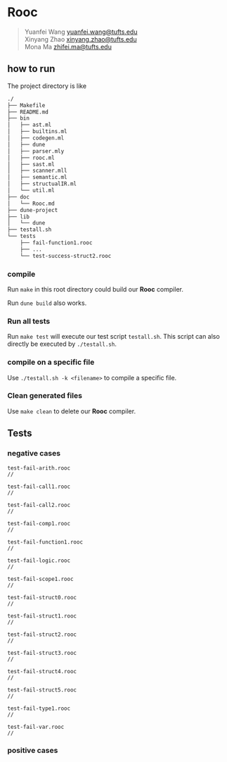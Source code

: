 # Rooc

> Yuanfei Wang yuanfei.wang@tufts.edu  
> Xinyang Zhao xinyang.zhao@tufts.edu  
> Mona Ma zhifei.ma@tufts.edu  

## how to run

The project directory is like

```bash
./
├── Makefile
├── README.md
├── bin
│   ├── ast.ml
│   ├── builtins.ml
│   ├── codegen.ml
│   ├── dune
│   ├── parser.mly
│   ├── rooc.ml
│   ├── sast.ml
│   ├── scanner.mll
│   ├── semantic.ml
│   ├── structualIR.ml
│   └── util.ml
├── doc
│   └── Rooc.md
├── dune-project
├── lib
│   └── dune
├── testall.sh
└── tests
    ├── fail-function1.rooc
    ├── ...
    └── test-success-struct2.rooc
```

### compile

Run `make` in this root directory could build our **Rooc** compiler.

Run `dune build` also works.

### Run all tests

Run `make test` will execute our test script `testall.sh`.
This script can also directly be executed by `./testall.sh`.

### compile on a specific file

Use `./testall.sh -k <filename>` to compile a specific file.

### Clean generated files

Use `make clean` to delete our **Rooc** compiler.

## Tests

### negative cases

```
test-fail-arith.rooc       
//         

test-fail-call1.rooc       
//

test-fail-call2.rooc       
//

test-fail-comp1.rooc       
//

test-fail-function1.rooc   
//

test-fail-logic.rooc       
//

test-fail-scope1.rooc      
//

test-fail-struct0.rooc     
//

test-fail-struct1.rooc     
//

test-fail-struct2.rooc     
//

test-fail-struct3.rooc     
//

test-fail-struct4.rooc     
//

test-fail-struct5.rooc     
//

test-fail-type1.rooc       
//

test-fail-var.rooc         
//

```

### positive cases

